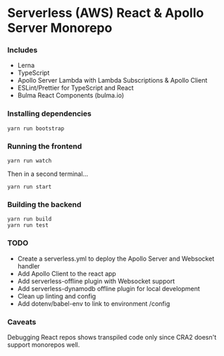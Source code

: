 # Serverless (AWS) React & Apollo Server Monorepo

### Includes
- Lerna
- TypeScript
- Apollo Server Lambda with Lambda Subscriptions & Apollo Client
- ESLint/Prettier for TypeScript and React
- Bulma React Components (bulma.io)

### Installing dependencies
```
yarn run bootstrap
```

### Running the frontend
```
yarn run watch
```
Then in a second terminal...
```
yarn run start
```

### Building the backend
```
yarn run build
yarn run test
```

### TODO
- Create a serverless.yml to deploy the Apollo Server and Websocket handler
- Add Apollo Client to the react app
- Add serverless-offline plugin with Websocket support
- Add serverless-dynamodb offline plugin for local development
- Clean up linting and config
- Add dotenv/babel-env to link to environment /config

### Caveats
Debugging React repos shows transpiled code only since CRA2 doesn't support monorepos well.
